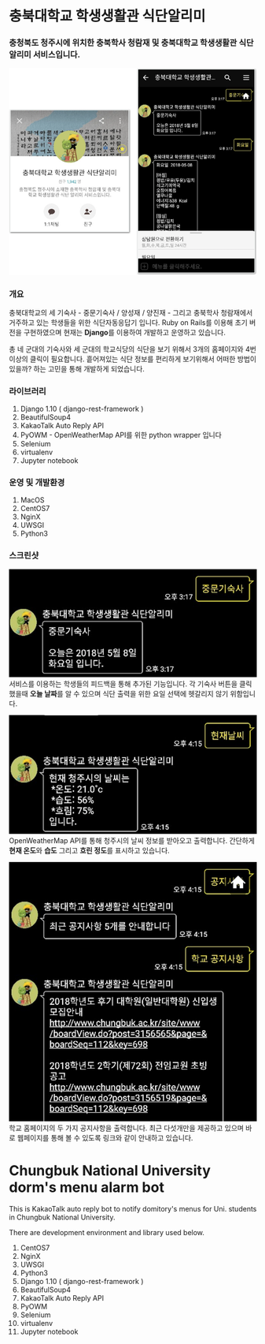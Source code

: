 # 충북대학교 학생생활관 식단알리미
### 충청북도 청주시에 위치한 충북학사 청람재 및 충북대학교 학생생활관 식단 알리미 서비스입니다.

![portfolio](./forReadme/portfolio.png)

### 개요

충북대학교의 세 기숙사 - 중문기숙사 / 양성재 / 양진재 - 그리고 충북학사 청람재에서 거주하고 있는 학생들을 위한 식단자동응답기 입니다. Ruby on Rails를 이용해 초기 버전을 구현하였으며 현재는 **Django**를 이용하여 개발하고 운영하고 있습니다.

총 네 군대의 기숙사와 세 군대의 학교식당의 식단을 보기 위해서 3개의 홈페이지와 4번 이상의 클릭이 필요합니다. 흩어져있는 식단 정보를 편리하게 보기위해서 어떠한 방법이 있을까? 하는 고민을 통해 개발하게 되었습니다.

### 라이브러리

1. Django 1.10 ( django-rest-framework )
2. BeautifulSoup4
3. KakaoTalk Auto Reply API
4. PyOWM - OpenWeatherMap API를 위한 python wrapper 입니다
5. Selenium
6. virtualenv
7. Jupyter notebook

### 운영 및 개발환경

1. MacOS
2. CentOS7
3. NginX
4. UWSGI
5. Python3

### 스크린샷

![portfolio](./forReadme/date.png)
서비스를 이용하는 학생들의 피드백을 통해 추가된 기능입니다. 각 기숙사 버튼을 클릭했을때 **오늘 날짜**를 알 수 있으며 식단 출력을 위한 요일 선택에 헷갈리지 않기 위함입니다. 

![portfolio](./forReadme/weather.png)
OpenWeatherMap API를 통해 청주시의 날씨 정보를 받아오고 출력합니다. 간단하게 **현재 온도**와 **습도** 그리고 **흐린 정도**를 표시하고 있습니다.

![portfolio](./forReadme/notice.png)
학교 홈페이지의 두 가지 공지사항을 출력합니다. 최근 다섯개만을 제공하고 있으며 바로 웹페이지를 통해 볼 수 있도록 링크와 같이 안내하고 있습니다.



# Chungbuk National University dorm's menu alarm bot

This is KakaoTalk auto reply bot to notify domitory's menus for Uni. students in Chungbuk National University.

There are development environment and library used below.

1. CentOS7
2. NginX
3. UWSGI
4. Python3
5. Django 1.10 ( django-rest-framework )
6. BeautifulSoup4
7. KakaoTalk Auto Reply API
8. PyOWM
9. Selenium
10. virtualenv
11. Jupyter notebook